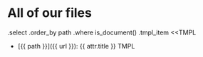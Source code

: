# All of our files #

.select
.order_by path
.where is_document()
.tmpl_item <<TMPL
* [{{ path }}]({{ url }}): {{ attr.title }}
TMPL
